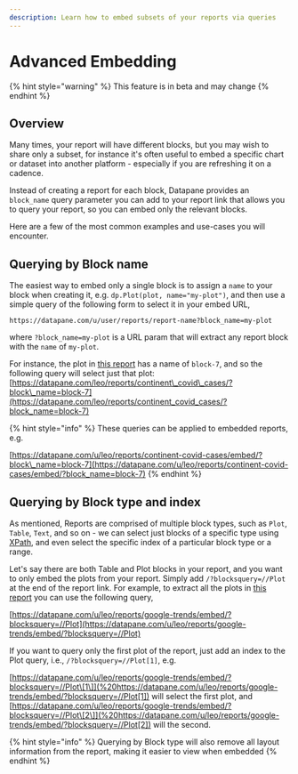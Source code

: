 ```yaml
---
description: Learn how to embed subsets of your reports via queries
---
```


# Advanced Embedding

{% hint style="warning" %}
This feature is in beta and may change
{% endhint %}

## Overview

Many times, your report will have different blocks, but you may wish to share only a subset, for instance it's often useful to embed a specific chart or dataset into another platform - especially if you are refreshing it on a cadence. 

Instead of creating a report for each block, Datapane provides an `block_name` query parameter you can add to your report link that allows you to query your report, so you can embed only the relevant blocks.

Here are a few of the most common examples and use-cases you will encounter.

## Querying by Block name

The easiest way to embed only a single block is to assign a `name` to your block when creating it, e.g. `dp.Plot(plot, name="my-plot")`, and then use a simple query of the following form to select it in your embed URL,

```text
https://datapane.com/u/user/reports/report-name?block_name=my-plot
```

where `?block_name=my-plot` is a URL param that will extract any report block with the `name` of `my-plot`.

For instance, the plot in [this report](https://datapane.com/leo/reports/continent_covid_cases) has a name of `block-7`, and so the following query will select just that plot: [https://datapane.com/leo/reports/continent\_covid\_cases/?block\_name=block-7](https://datapane.com/leo/reports/continent_covid_cases/?block_name=block-7)

{% hint style="info" %}
These queries can be applied to embedded reports, e.g.

[https://datapane.com/u/leo/reports/continent-covid-cases/embed/?block\_name=block-7](https://datapane.com/u/leo/reports/continent-covid-cases/embed/?block_name=block-7)
{% endhint %}

## Querying by Block type and index

As mentioned, Reports are comprised of multiple block types, such as `Plot`, `Table`, `Text`, and so on - we can select just blocks of a specific type using [XPath](https://developer.mozilla.org/en-US/docs/Web/XPath), and even select the specific index of a particular block type or a range.

Let's say there are both Table and Plot blocks in your report, and you want to only embed the plots from your report. Simply add `/?blocksquery=//Plot` at the end of the report link. For example, to extract all the plots in [this report](https://datapane.com/u/leo/reports/google-trends/) you can use the following query,

[https://datapane.com/u/leo/reports/google-trends/embed/?blocksquery=//Plot](https://datapane.com/u/leo/reports/google-trends/embed/?blocksquery=//Plot)

If you want to query only the first plot of the report, just add an index to the Plot query, i.e., `/?blocksquery=//Plot[1]`, e.g.

[https://datapane.com/u/leo/reports/google-trends/embed/?blocksquery=//Plot\[1\]](%20https://datapane.com/u/leo/reports/google-trends/embed/?blocksquery=//Plot[1]) will select the first plot, and [https://datapane.com/u/leo/reports/google-trends/embed/?blocksquery=//Plot\[2\]](%20https://datapane.com/u/leo/reports/google-trends/embed/?blocksquery=//Plot[2]) will the second.

{% hint style="info" %}
Querying by Block type will also remove all layout information from the report, making it easier to view when embedded
{% endhint %}


